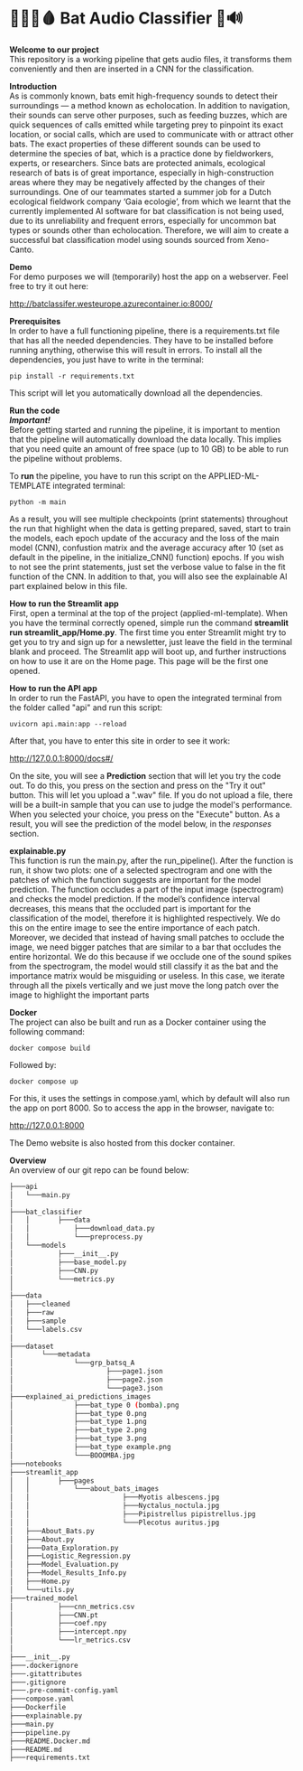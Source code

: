 # 🧛🏽‍♂️🩸 Bat Audio Classifier 🦇🔊

**Welcome to our project**  
This repository is a working pipeline that gets audio files, it transforms them conveniently and then are inserted in a CNN for the classification.

**Introduction**  
As is commonly known, bats emit high-frequency sounds to detect their surroundings — a method
known as echolocation. In addition to navigation, their sounds can serve other purposes, such
as feeding buzzes, which are quick sequences of calls emitted while targeting prey to pinpoint its
exact location, or social calls, which are used to communicate with or attract other bats. The
exact properties of these different sounds can be used to determine the species of bat, which is a
practice done by fieldworkers, experts, or researchers. Since bats are protected animals, ecological
research of bats is of great importance, especially in high-construction areas where they may be
negatively affected by the changes of their surroundings. One of our teammates started a summer
job for a Dutch ecological fieldwork company ‘Gaia ecologie’, from which we learnt that the currently
implemented AI software for bat classification is not being used, due to its unreliability and frequent
errors, especially for uncommon bat types or sounds other than echolocation. Therefore, we will
aim to create a successful bat classification model using sounds sourced from Xeno-Canto.

**Demo**  
For demo purposes we will (temporarily) host the app on a webserver. Feel free to try it out here:

http://batclassifer.westeurope.azurecontainer.io:8000/

**Prerequisites**  
In order to have a full functioning pipeline, there is a requirements.txt file that has all the needed dependencies. They have to be installed before running anything, otherwise this will result in errors. To install all the dependencies, you just have to write in the terminal: 
```
pip install -r requirements.txt
```
This script will let you automatically download all the dependencies.

**Run the code**  
***Important!***  
Before getting started and running the pipeline, it is important to mention that the pipeline will automatically download the data locally. This implies that you need quite an amount of free space (up to 10 GB) to be able to run the pipeline without problems.

To **run** the pipeline, you have to run this script on the APPLIED-ML-TEMPLATE integrated terminal:
```
python -m main
```

As a result, you will see multiple checkpoints (print statements) throughout the run that highlight when the data is getting prepared, saved, start to train the models, each epoch update of the accuracy and the loss of the main model (CNN), confustion matrix and the average accuracy after 10 (set as default in the pipeline, in the initialize_CNN() function) epochs. If you wish to not see the print statements, just set the verbose value to false in the fit function of the CNN. In addition to that, you will also see the explainable AI part explained below in this file.


**How to run the Streamlit app**  
First, open a terminal at the top of the project (applied-ml-template). When you have the terminal correctly opened, simple run the command **streamlit run streamlit_app/Home.py**. The first time you enter Streamlit might try to get you to try and sign up for a newsletter, just leave the field in the terminal blank and proceed. The Streamlit app will boot up, and further instructions on how to use it are on the Home page. This page will be the first one opened. 


**How to run the API app**  
In order to run the FastAPI, you have to open the integrated terminal from the folder called "api" and run this script:
```
uvicorn api.main:app --reload
```
After that, you have to enter this site in order to see it work:

http://127.0.0.1:8000/docs#/


On the site, you will see a **Prediction** section that will let you try the code out. To do this, you press on the section and press on the "Try it out" button. This will let you upload a ".wav" file. If you do not upload a file, there will be a built-in sample that you can use to judge the model's performance. When you selected your choice, you press on the "Execute" button. As a result, you will see the prediction of the model below, in the *responses* section.


**explainable.py**  
This function is run the main.py, after the run_pipeline(). After the function is run, it show two plots: one of a selected spectrogram and one with the patches of which the function suggests are important for the model prediction. The function occludes a part of the input image (spectrogram) and checks the model prediction. If the model’s confidence interval decreases, this means that the occluded part is important for the classification of the model, therefore it is highlighted respectively. We do this on the entire image to see the entire importance of each patch. Moreover, we decided that instead of having small patches to occlude the image, we need bigger patches that are similar to a bar that occludes the entire horizontal. We do this because if we occlude one of the sound spikes from the spectrogram, the model would still classify it as the bat and the importance matrix would be misguiding or useless. In this case, we iterate through all the pixels vertically and we just move the long patch over the image to highlight the important parts

**Docker**  
The project can also be built and run as a Docker container using the following command:
```
docker compose build
```
Followed by:
```
docker compose up
```
For this, it uses the settings in compose.yaml, which by default will also run the app on port 8000. So to access the app in the browser, navigate to:

http://127.0.0.1:8000

The Demo website is also hosted from this docker container.

**Overview**  
An overview of our git repo can be found below:

```bash
├───api
│   └───main.py
│
├───bat_classifier
│   │		├───data
│   │   		├───download_data.py
│   │   		└───preprocess.py
│   └───models
│       	├───__init__.py
│      	 	├───base_model.py
│      		├───CNN.py
│      		└───metrics.py
│
├───data
│   ├───cleaned
│  	├───raw
│ 	├───sample
│  	└───labels.csv
│
├───dataset
│   	└───metadata
│				└───grp_batsq_A
│           			├───page1.json
│           			├───page2.json
│           			└───page3.json
├───explained_ai_predictions_images
│   			├───bat_type 0 (bomba).png
│   			├───bat_type 0.png
│   			├───bat_type 1.png
│   			├───bat_type 2.png
│   			├───bat_type 3.png
│   			├───bat_type example.png
│   			└───BOOOMBA.jpg
├───notebooks
├───streamlit_app
│   │		├───pages
│   │   		└───about_bats_images
│   │       				├───Myotis albescens.jpg
│   │      					├───Nyctalus_noctula.jpg
│   │      					├───Pipistrellus pipistrellus.jpg
│   │      					└───Plecotus auritus.jpg
│   ├───About_Bats.py
│   ├───About.py
│   ├───Data_Exploration.py
│   ├───Logistic_Regression.py
│   ├───Model_Evaluation.py
│   ├───Model_Results_Info.py
│   ├───Home.py
│   └───utils.py
├───trained_model
│ 			├───cnn_metrics.csv
│ 			├───CNN.pt
│ 			├───coef.npy
│ 			├───intercept.npy
│ 			└───lr_metrics.csv
│ 
├───__init__.py
├───.dockerignore
├───.gitattributes
├───.gitignore
├───.pre-commit-config.yaml
├───compose.yaml
├───Dockerfile
├───explainable.py
├───main.py
├───pipeline.py
├───README.Docker.md
├───README.md
├───requirements.txt
```